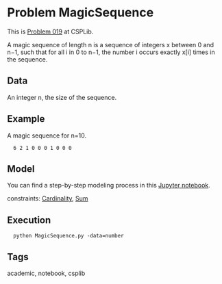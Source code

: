 # Problem MagicSequence

This is [Problem 019](https://www.csplib.org/Problems/prob019/) at CSPLib.

A magic sequence of length n is a sequence of integers x between 0 and n−1, such that for all i in 0 to n−1,
the number i occurs exactly x[i] times in the sequence.


## Data
  An integer n, the size of the sequence.

## Example
  A magic sequence for n=10.
  ```
    6 2 1 0 0 0 1 0 0 0
  ```

## Model
  You can find a step-by-step modeling process in this [Jupyter notebook](https://pycsp.org/documentation/models/CSP/MagicSequence/).

  constraints: [Cardinality](http://pycsp.org/documentation/constraints/Cardinality), [Sum](http://pycsp.org/documentation/constraints/Sum)

## Execution
```
  python MagicSequence.py -data=number
```

## Tags
 academic, notebook, csplib
